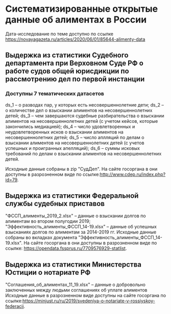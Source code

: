 # Систематизированные открытые данные об алиментах в России
Дата-исследование по теме доступно по ссылке https://novayagazeta.ru/articles/2020/06/01/85644-alimenty-data
## Выдержка из статистики Судебного департамента при Верховном Суде РФ о работе судов общей юрисдикции по рассмотрению дел по первой инстанции
### Доступны 7 тематических датасетов
ds_1 – о разводах пар, у которых есть несовершеннолетние дети;
ds_2 – о количестве дел о взыскании алиментов на несовершеннолетних детей;
ds_3 – чем завершаются судебные разбирательства о взыскании алиментов на несовершеннолетних детей (с учетом кейсов, которые закончились медиацией);
ds_4 – число удовлетворенных и неудовлетворенных исков о взыскании алиментов на несовершеннолетних детей;
ds_5 – число аплляций по делам о взыскании алиментов на несовершеннолетних детей (с учетов успешных и проигранных апелляций);
ds_6 – суммы исковых требований по делам о взыскании алиментов на несовершеннолетних детей.

Исходные данные собраны в zip "СудДеп". На сайте госоргана в они доступны в разрозненном виде по ссылке:http://www.cdep.ru/index.php?id=79. 

## Выдержка из статистики Федеральной службы судебных приставов
"ФССП_алименты_2019_2.xlsx" – данные о взыскании долгов по алиментам во втором полугодии 2019;
"Эффективность_алименты_ФССП_14-19.xlsx" – данные об успешных взысканиях долгов по алиментам за 2014-2019 гг. 
Исходные данные собраны во вкладках документа "Эффективность_алименты_ФССП_14-19.xlsx". На сайте госоргана в они доступны в разрозненном виде по ссылке: https://opendata.fssprus.ru/7709576929-statlist.

## Выдержка из статистики Министерства Юстиции о нотариате РФ
"Соглашения_об_алиментах_11_19.xlsx" – данные о добровольно заключенных между людьми соглашениях об уплате алиментов
Исходные данные в разрозненном виде доступны на сайте госоргана по ссылке:https://minjust.ru/ru/2019/svedeniya-o-notariate-v-rossiyskoy-federacii.
